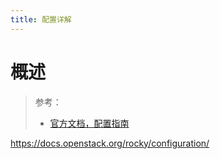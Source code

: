 ```yaml
---
title: 配置详解
---
```


# 概述

> 参考：
> - [官方文档，配置指南](https://docs.openstack.org/xena/configuration/)

https://docs.openstack.org/rocky/configuration/
